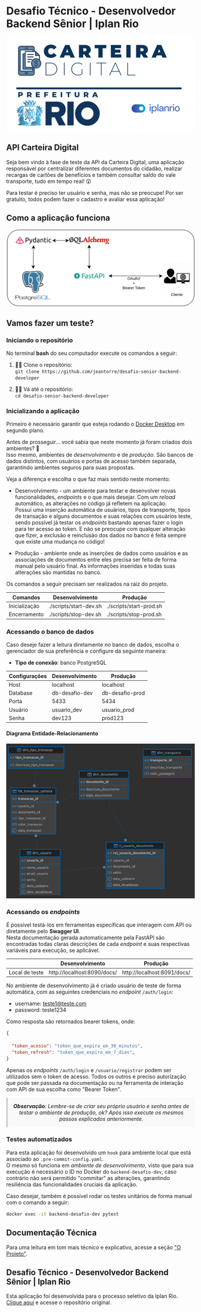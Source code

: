 # Desafio Técnico - Desenvolvedor Backend Sênior | Iplan Rio

<div style="text-align: center;">
<img src="./src/logo-carteira-digital.png" alt="logo-carteira-digital">
</div>

## API Carteira Digital

Seja bem vindo à fase de teste da API da Carteira Digital, uma aplicação responsável por centralizar diferentes documentos do cidadão, realizar recargas de cartões de benefícios e também consultar saldo do vale transporte, tudo em tempo real! 😲  

Para testar é preciso ter usuário e senha, mas não se preocupe! Por ser gratuito, todos podem fazer o cadastro e avaliar essa aplicação!  

## Como a aplicação funciona

<div style="text-align: center;">
<img src="./src/pipeline-backend.png" alt="pipeline-backend">
</div>


## Vamos fazer um teste?

### Iniciando o repositório

No terminal **bash** do seu computador execute os comandos a seguir:

1. 👨‍💻 Clone o repositório:  
`git clone https://github.com/jeantorre/desafio-senior-backend-developer`

2. 👩‍💻 Vá até o repositório:  
`cd desafio-senior-backend-developer`

### Inicializando a aplicação

Primeiro é necessário garantir que esteja rodando o [Docker Desktop](https://www.docker.com/products/docker-desktop/) em segundo plano.  

Antes de prosseguir... você sabia que neste momento já foram criados dois ambientes? 🤔  
Isso mesmo, ambientes de *desenvolvimento* e de *produção*. São bancos de dados distintos, com usuários e portas de acesso também separada, garantindo ambientes seguros para suas propostas.

Veja a diferença e escolha o que faz mais sentido neste momento:

* Desenvolvimento - um ambiente para testar e desenvolver novas funcionalidades, *endpoints* e o que mais desejar. Com um *reload* automático, as alterações no código já refletem na aplicação.  
Possui uma inserção automática de usuários, tipos de transporte, tipos de transação e alguns documentos e suas relações com usuários teste, sendo possível já testar os *endpoints* bastando apenas fazer o login para ter acesso ao token. E não se preocupe com qualquer alteração que fizer, a exclusão e reinclusão dos dados no banco é feita sempre que existe uma mudança no código!  

* Produção - ambiente onde as inserções de dados como usuários e as associações de documentos entre eles precisa ser feita de forma manual pelo usuário final. As informações inseridas e todas suas alterações são mantidas no banco.


Os comandos a seguir precisam ser realizados na raiz do projeto.  

| Comandos | Desenvolvimento | Produção |
| - | - | - |
| Inicialização | ./scripts/start-dev.sh | ./scripts/start-prod.sh |
| Encerramento | ./scripts/stop-dev.sh | ./scripts/stop-prod.sh |

### Acessando o banco de dados

Caso deseje fazer a leitura diretamente no banco de dados, escolha o gerenciador de sua preferência e configure da seguinte maneira:  

- **Tipo de conexão**: banco PostgreSQL

| Configurações | Desenvolvimento | Produção |
| - | - | - |
| Host | localhost | localhost |
| Database | db-desafio-dev | db-desafio-prod |
| Porta | 5433 | 5434 |
| Usuário | usuario_dev | usuario_prod |
| Senha | dev123 | prod123 |

#### Diagrama Entidade-Relacionamento
<div style="text-align: center;">
<img src="./src/rl-database.png" alt="pipeline-backend">
</div>

### Acessando os *endpoints*

É possível testá-los em ferramentas específicas que interagem com API ou diretamente pelo **Swagger UI**.  
Nesta documentação gerada automaticamente pela FastAPI são encontradas todas claras descrições de cada *endpoint* e suas respectivas variáveis para execução, se aplicável.

|  | Desenvolvimento | Produção |
| - | - | - |
| Local de teste | http://localhost:8090/docs/ | http://localhost:8091/docs/ |

No ambiente de desenvolvimento já é criado usuário de teste de forma automática, com as seguintes credenciais no *endpoint* `/auth/login`:

- username: teste1@teste.com
- password: teste1234

Como resposta são retornados bearer tokens, onde:
``` json
{

  "token_acesso": "token_que_expira_em_30_minutos",
  "token_refresh": "token_que_expira_em_7_dias",
}
```

Apenas os *endpoints* `/auth/login` e `/usuario/registrar` podem ser utilizados sem o token de acesso. Todos os outros é preciso autorização que pode ser passada na documentação ou na ferramenta de interação com API de sua escolha como "Bearer Token".  

<div style="
  margin: 1em auto;
  padding: 1em;
  border-left: 4px solid #ccc;
  background-color: #f9f9f9;
  font-style: italic;
  text-align: center;
  max-width: 600px;
">
<b>Observação</b>: Lembre-se de criar seu próprio usuário e senha antes de testar o ambiente de produção, ok? Após isso execute os mesmos passos explicados anteriormente.
</div>

### Testes automatizados

Para esta aplicação foi desenvolvido um `hook` para ambiente local que está associado ao `.pre-commit-config.yaml`.  
O mesmo só funciona em *ambiente de desenvolvimento*, visto que para sua execução é necessário o ID no Docker do `backend-desafio-dev`, caso contrário não será permitido "commitar" as alterações, garantindo resiliência das funcionalidades cruciais da aplicação.  

Caso desejar, também é possível rodar os testes unitários de forma manual com o comando a seguir:
```bash
docker exec -it backend-desafio-dev pytest
```
## Documentação Técnica

Para uma leitura em tom mais técnico e explicativo, acesse a seção ["O Projeto"](project.md).

## Desafio Técnico - Desenvolvedor Backend Sênior | Iplan Rio

Esta aplicação foi desenvolvida para o processo seletivo da Iplan Rio. [Clique aqui](https://github.com/prefeitura-rio/desafio-senior-backend-developer) e acesse o repositório original.
